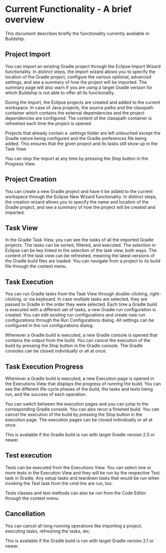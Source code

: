 # Current Functionality - A brief overview

This document describes briefly the functionality currently available in Buildship.


## Project Import

You can import an existing Gradle project through the Eclipse Import Wizard functionality. In distinct
steps, the import wizard allows you to specify the location of the Gradle project, configure the various
optional, advanced settings, and see a summary of how the project will be imported. The summary page will
also warn if you are using a target Gradle version for which Buildship is not able to offer all its functionality.

During the import, the Eclipse projects are created and added to the current workspace. In case of Java projects,
the source paths and the classpath container which contains the external dependencies and the project dependencies are
configured. The content of the classpath container is refreshed each time the project is opened.

Projects that already contain a .settings folder are left untouched except the Gradle nature being configured and
the Gradle preferences file being added. This ensures that the given project and its tasks still show up in the Task View.

You can stop the import at any time by pressing the Stop button in the Progress View.


## Project Creation

You can create a new Gradle project and have it be added to the current workspace through the Eclipse New Wizard
functionality. In distinct steps, the creation wizard allows you to specify the name and location of the Gradle
project, and see a summary of how the project will be created and imported.


## Task View

In the Gradle Task View, you can see the tasks of all the imported Gradle projects. The tasks can be sorted, filtered,
and executed. The selection in Eclipse can be key linked to the selection of the task view, both ways. The content of
the task view can be refreshed, meaning the latest versions of the Gradle build files are loaded. You can navigate from
a project to its build file through the context menu.


## Task Execution

You can run Gradle tasks from the Task View through double-clicking, right-clicking, or via keyboard. In case multiple
tasks are selected, they are passed to Gradle in the order they were selected. Each time a Gradle build is executed with a
different set of tasks, a new Gradle run configuration is created. You can edit existing run configurations and create new
run configurations through the Run Configurations dialog. All settings can be configured in the run configurations dialog.

Whenever a Gradle build is executed, a new Gradle console is opened that contains the output from the build. You can cancel
the execution of the build by pressing the Stop button in the Gradle console. The Gradle consoles can be closed individually
or all at once.


## Task Execution Progress

Whenever a Gradle build is executed, a new Execution page is opened in the Executions View that displays the progress of
running the build. You can see the different life-cycle phases of the build, the tasks and tests being run, and the success
of each operation.

You can switch between the execution pages and you can jump to the corresponding Gradle console. You can also rerun a finished
build. You can cancel the execution of the build by pressing the Stop button in the execution page. The execution pages can be
closed individually or all at once.

This is available if the Gradle build is run with target Gradle version 2.5 or newer.


## Test execution

Tests can be executed from the Executions View. You can select one or more tests in the Execution View and they will be run
by the respective Test task in Gradle. Any setup tasks and teardown tasks that would be run when invoking the Test task from 
the cmd line are run, too.
 
Tests classes and test methods can also be run from the Code Editor through the context menu. 
  

## Cancellation

You can cancel all long-running operations like importing a project, executing tasks, refreshing the tasks, etc.

This is available if the Gradle build is run with target Gradle version 2.1 or newer.
